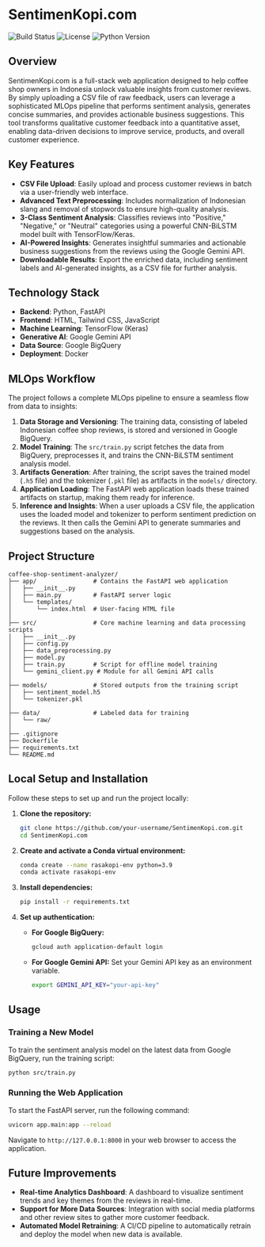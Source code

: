 # SentimenKopi.com

![Build Status](https://img.shields.io/badge/build-passing-brightgreen)
![License](https://img.shields.io/badge/license-MIT-blue)
![Python Version](https://img.shields.io/badge/python-3.9-blueviolet)

## Overview

SentimenKopi.com is a full-stack web application designed to help coffee shop owners in Indonesia unlock valuable insights from customer reviews. By simply uploading a CSV file of raw feedback, users can leverage a sophisticated MLOps pipeline that performs sentiment analysis, generates concise summaries, and provides actionable business suggestions. This tool transforms qualitative customer feedback into a quantitative asset, enabling data-driven decisions to improve service, products, and overall customer experience.

## Key Features

*   **CSV File Upload**: Easily upload and process customer reviews in batch via a user-friendly web interface.
*   **Advanced Text Preprocessing**: Includes normalization of Indonesian slang and removal of stopwords to ensure high-quality analysis.
*   **3-Class Sentiment Analysis**: Classifies reviews into "Positive," "Negative," or "Neutral" categories using a powerful CNN-BiLSTM model built with TensorFlow/Keras.
*   **AI-Powered Insights**: Generates insightful summaries and actionable business suggestions from the reviews using the Google Gemini API.
*   **Downloadable Results**: Export the enriched data, including sentiment labels and AI-generated insights, as a CSV file for further analysis.

## Technology Stack

*   **Backend**: Python, FastAPI
*   **Frontend**: HTML, Tailwind CSS, JavaScript
*   **Machine Learning**: TensorFlow (Keras)
*   **Generative AI**: Google Gemini API
*   **Data Source**: Google BigQuery
*   **Deployment**: Docker

## MLOps Workflow

The project follows a complete MLOps pipeline to ensure a seamless flow from data to insights:

1.  **Data Storage and Versioning**: The training data, consisting of labeled Indonesian coffee shop reviews, is stored and versioned in Google BigQuery.
2.  **Model Training**: The `src/train.py` script fetches the data from BigQuery, preprocesses it, and trains the CNN-BiLSTM sentiment analysis model.
3.  **Artifacts Generation**: After training, the script saves the trained model (`.h5` file) and the tokenizer (`.pkl` file) as artifacts in the `models/` directory.
4.  **Application Loading**: The FastAPI web application loads these trained artifacts on startup, making them ready for inference.
5.  **Inference and Insights**: When a user uploads a CSV file, the application uses the loaded model and tokenizer to perform sentiment prediction on the reviews. It then calls the Gemini API to generate summaries and suggestions based on the analysis.

## Project Structure

```
coffee-shop-sentiment-analyzer/
├── app/                # Contains the FastAPI web application
│   ├── __init__.py
│   ├── main.py         # FastAPI server logic
│   └── templates/
│       └── index.html  # User-facing HTML file
│
├── src/                # Core machine learning and data processing scripts
│   ├── __init__.py
│   ├── config.py
│   ├── data_preprocessing.py
│   ├── model.py
│   ├── train.py        # Script for offline model training
│   └── gemini_client.py # Module for all Gemini API calls
│
├── models/             # Stored outputs from the training script
│   ├── sentiment_model.h5
│   └── tokenizer.pkl
│
├── data/               # Labeled data for training
│   └── raw/
│
├── .gitignore
├── Dockerfile
├── requirements.txt
└── README.md
```

## Local Setup and Installation

Follow these steps to set up and run the project locally:

1.  **Clone the repository:**
    ```bash
    git clone https://github.com/your-username/SentimenKopi.com.git
    cd SentimenKopi.com
    ```

2.  **Create and activate a Conda virtual environment:**
    ```bash
    conda create --name rasakopi-env python=3.9
    conda activate rasakopi-env
    ```

3.  **Install dependencies:**
    ```bash
    pip install -r requirements.txt
    ```

4.  **Set up authentication:**
    *   **For Google BigQuery:**
        ```bash
        gcloud auth application-default login
        ```
    *   **For Google Gemini API:**
        Set your Gemini API key as an environment variable.
        ```bash
        export GEMINI_API_KEY="your-api-key"
        ```

## Usage

### Training a New Model

To train the sentiment analysis model on the latest data from Google BigQuery, run the training script:

```bash
python src/train.py
```

### Running the Web Application

To start the FastAPI server, run the following command:

```bash
uvicorn app.main:app --reload
```

Navigate to `http://127.0.0.1:8000` in your web browser to access the application.

## Future Improvements

*   **Real-time Analytics Dashboard**: A dashboard to visualize sentiment trends and key themes from the reviews in real-time.
*   **Support for More Data Sources**: Integration with social media platforms and other review sites to gather more customer feedback.
*   **Automated Model Retraining**: A CI/CD pipeline to automatically retrain and deploy the model when new data is available.
